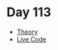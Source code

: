 # Day 113

- [Theory](https://github.com/StartSteps-Digital-Education-GmbH/Course-Navigator/tree/main/Curriculum/01.%20JWT%20Authentication/Day%20113/Theory)
- [Live Code](https://github.com/StartSteps-Digital-Education-GmbH/Course-Navigator/tree/main/Curriculum/01.%20JWT%20Authentication/Day%20113/Code)
